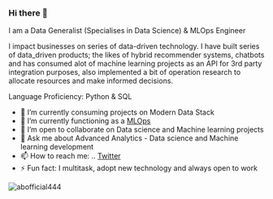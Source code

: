 ### Hi there 👋
I am a Data Generalist (Specialises in Data Science) & MLOps Engineer

I impact businesses on series of data-driven technology.
I have built series of data_driven products; the likes of hybrid recommender systems, chatbots and has consumed alot of machine learning projects as an API for 3rd party integration purposes, also implemented a bit of operation research to allocate resources and make informed decisions.

Language Proficiency: Python & SQL

- 🔭 I’m currently consuming projects on Modern Data Stack
- 🌱 I’m currently functioning as a [MLOps](https://cloud.google.com/solutions/machine-learning/mlops-continuous-delivery-and-automation-pipelines-in-machine-learning) 
- 👯 I’m open to collaborate on Data science and Machine learning projects
- 💬 Ask me about Advanced Analytics - Data science and Machine learning development
- 📫 How to reach me: .. [Twitter](https://twitter.com/ABofficial_NG)
- ⚡ Fun fact: I multitask, adopt new technology and always open to work

 <p align="left"> <img src="https://komarev.com/ghpvc/?username=abofficial444&label=Profile%20views&color=ce9927&style=flat" alt="abofficial444" /> </p>
 


